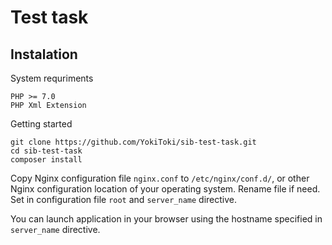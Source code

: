 # Test task

## Instalation

System requriments
```
PHP >= 7.0
PHP Xml Extension
```

Getting started
```
git clone https://github.com/YokiToki/sib-test-task.git
cd sib-test-task
composer install
```
Copy Nginx configuration file `nginx.conf` to `/etc/nginx/conf.d/`, or other Nginx configuration location of your operating
system. Rename file if need. Set in configuration file `root` and `server_name` directive.

You can launch application in your browser using the hostname specified in `server_name` directive.